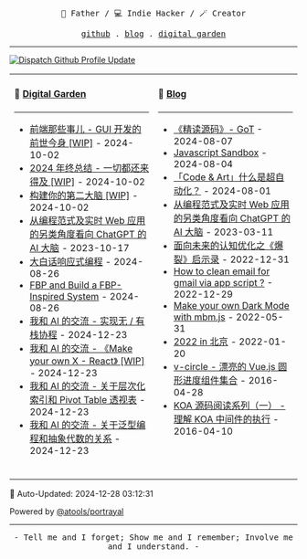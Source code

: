 
<p align="center">
  <br />
  <br />
  <samp>
    👨 Father / 💻 Indie Hacker / 🪄 Creator
  </samp>
</p>

<p align="center">
  <samp>
    <a href="https://github.com/qddegtya">github</a> .
    <a href="https://xiaoa.name">blog</a> .
    <a href="https://www.yuque.com/chiyu-heb0t">digital garden</a>
  </samp>
</p>

---

[![Dispatch Github Profile Update](https://github.com/qddegtya/qddegtya/actions/workflows/dispatch-github-profile-update.yml/badge.svg?branch=main)](https://github.com/qddegtya/qddegtya/actions/workflows/dispatch-github-profile-update.yml)

<table width="960px;">
  <tr>
  <td valign="top" width="50%">

  #### 🧪 <a href="https://www.yuque.com/chiyu-heb0t" target="_blank">Digital Garden</a>

  ---

  * <a href='https://www.yuque.com/chiyu-heb0t/fe/uxvd56' target='_blank'>前端那些事儿 - GUI 开发的前世今身 [WIP]</a> - 2024-10-02
  * <a href='https://www.yuque.com/chiyu-heb0t/thinking/lblurkhp2mo129e3' target='_blank'>2024 年终总结 - 一切都还来得及 [WIP]</a> - 2024-10-02
  * <a href='https://www.yuque.com/chiyu-heb0t/thinking/bodac75bwdkspu2d' target='_blank'>构建你的第二大脑 [WIP]</a> - 2024-10-02
  * <a href='https://www.yuque.com/chiyu-heb0t/thinking/yumbqn9gpegoyo32' target='_blank'>从编程范式及实时 Web 应用的另类角度看向 ChatGPT 的 AI 大脑</a> - 2023-10-17
  * <a href='https://www.yuque.com/chiyu-heb0t/thinking/giuwyb' target='_blank'>大白话响应式编程</a> - 2024-08-26
  * <a href='https://www.yuque.com/chiyu-heb0t/thinking/mrhdse' target='_blank'>FBP and Build a FBP-Inspired System</a> - 2024-08-26
  * <a href='https://www.yuque.com/chiyu-heb0t/ai/eu2yvzg7ng0tiw3y' target='_blank'>我和 AI 的交流 - 实现无 / 有栈协程</a> - 2024-12-23
  * <a href='https://www.yuque.com/chiyu-heb0t/ai/cf7f3lyg46t930gp' target='_blank'>我和 AI 的交流 - 《Make your own X - React》 [WIP]</a> - 2024-12-23
  * <a href='https://www.yuque.com/chiyu-heb0t/ai/oaux80u8n7l38ngu' target='_blank'>我和 AI 的交流 - 关于层次化索引和 Pivot Table 透视表</a> - 2024-12-23
  * <a href='https://www.yuque.com/chiyu-heb0t/ai/vvpm5q7cu25z4u3g' target='_blank'>我和 AI 的交流 - 关于泛型编程和抽象代数的关系</a> - 2024-12-23
  <br />

  </td>
  <td valign="top" width="50%">

  #### 🌈 <a href="https://xiaoa.name/blog" target="_blank">Blog</a>

  ---

  * <a href='https://xiaoa.name/llm%20got/os-got/' target='_blank'>《精读源码》- GoT</a> - 2024-08-07
  * <a href='https://xiaoa.name/javascript/javascript-sandbox/' target='_blank'>Javascript Sandbox</a> - 2024-08-04
  * <a href='https://xiaoa.name/video/n8n-video/' target='_blank'>「Code & Art」什么是超自动化？</a> - 2024-08-01
  * <a href='https://xiaoa.name/programming/chatgpt-01/' target='_blank'>从编程范式及实时 Web 应用的另类角度看向 ChatGPT 的 AI 大脑</a> - 2023-03-11
  * <a href='https://xiaoa.name/life/yuque-burst/' target='_blank'>面向未来的认知优化之《爆裂》启示录</a> - 2022-12-31
  * <a href='https://xiaoa.name/tool/clean-gmail-via-app-script/' target='_blank'>How to clean email for gmail via app script ?</a> - 2022-12-29
  * <a href='https://xiaoa.name/work/mbm/' target='_blank'>Make your own Dark Mode with mbm.js</a> - 2022-05-31
  * <a href='https://xiaoa.name/life/beijing/' target='_blank'>2022 in 北京</a> - 2022-01-20
  * <a href='https://xiaoa.name/work/v-circle/' target='_blank'>v-circle - 漂亮的 Vue.js 圆形进度组件集合</a> - 2016-04-28
  * <a href='https://xiaoa.name/work/koa/' target='_blank'>KOA 源码阅读系列（一） - 理解 KOA 中间件的执行</a> - 2016-04-10
  <br />
  
  </td>
  </tr>
</table>

🤖️ Auto-Updated: 2024-12-28 03:12:31

Powered by [@atools/portrayal](https://github.com/qddegtya/portrayal)

---

<p align="center">
  <samp>
    - Tell me and I forget; Show me and I remember; Involve me and I understand. -
  </samp>
  <br />
  <br />
  <br />
</p>
